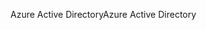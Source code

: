 <span data-ttu-id="5c158-101">Azure Active Directory</span><span class="sxs-lookup"><span data-stu-id="5c158-101">Azure Active Directory</span></span>
